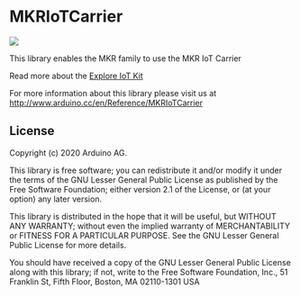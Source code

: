 # MKRIoTCarrier 

![](https://travis-ci.org/arduino-libraries/MKRGSM.svg?branch=master)

This library enables the MKR family to use the MKR IoT Carrier

Read more about the [Explore IoT Kit]()

For more information about this library please visit us at
http://www.arduino.cc/en/Reference/MKRIoTCarrier

## License 

Copyright (c) 2020 Arduino AG.

This library is free software; you can redistribute it and/or
modify it under the terms of the GNU Lesser General Public
License as published by the Free Software Foundation; either
version 2.1 of the License, or (at your option) any later version.

This library is distributed in the hope that it will be useful,
but WITHOUT ANY WARRANTY; without even the implied warranty of
MERCHANTABILITY or FITNESS FOR A PARTICULAR PURPOSE. See the GNU
Lesser General Public License for more details.

You should have received a copy of the GNU Lesser General Public
License along with this library; if not, write to the Free Software
Foundation, Inc., 51 Franklin St, Fifth Floor, Boston, MA 02110-1301 USA
